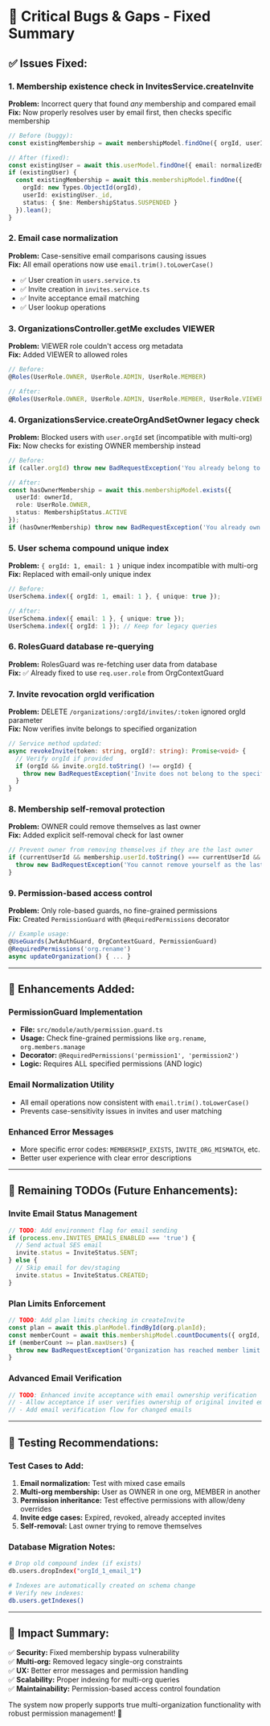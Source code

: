 # 🐛 **Critical Bugs & Gaps - Fixed Summary**

## ✅ **Issues Fixed:**

### **1. Membership existence check in InvitesService.createInvite** 
**Problem:** Incorrect query that found *any* membership and compared email  
**Fix:** Now properly resolves user by email first, then checks specific membership
```typescript
// Before (buggy):
const existingMembership = await membershipModel.findOne({ orgId, userId: { $exists: true } }).populate('userId','email');

// After (fixed):
const existingUser = await this.userModel.findOne({ email: normalizedEmail }).lean();
if (existingUser) {
  const existingMembership = await this.membershipModel.findOne({
    orgId: new Types.ObjectId(orgId),
    userId: existingUser._id,
    status: { $ne: MembershipStatus.SUSPENDED }
  }).lean();
}
```

### **2. Email case normalization**
**Problem:** Case-sensitive email comparisons causing issues  
**Fix:** All email operations now use `email.trim().toLowerCase()`
- ✅ User creation in `users.service.ts`
- ✅ Invite creation in `invites.service.ts` 
- ✅ Invite acceptance email matching
- ✅ User lookup operations

### **3. OrganizationsController.getMe excludes VIEWER**
**Problem:** VIEWER role couldn't access org metadata  
**Fix:** Added VIEWER to allowed roles
```typescript
// Before:
@Roles(UserRole.OWNER, UserRole.ADMIN, UserRole.MEMBER)

// After: 
@Roles(UserRole.OWNER, UserRole.ADMIN, UserRole.MEMBER, UserRole.VIEWER)
```

### **4. OrganizationsService.createOrgAndSetOwner legacy check**
**Problem:** Blocked users with `user.orgId` set (incompatible with multi-org)  
**Fix:** Now checks for existing OWNER membership instead
```typescript
// Before:
if (caller.orgId) throw new BadRequestException('You already belong to an organization');

// After:
const hasOwnerMembership = await this.membershipModel.exists({
  userId: ownerId,
  role: UserRole.OWNER,
  status: MembershipStatus.ACTIVE
});
if (hasOwnerMembership) throw new BadRequestException('You already own an organization');
```

### **5. User schema compound unique index**
**Problem:** `{ orgId: 1, email: 1 }` unique index incompatible with multi-org  
**Fix:** Replaced with email-only unique index
```typescript
// Before:
UserSchema.index({ orgId: 1, email: 1 }, { unique: true });

// After:
UserSchema.index({ email: 1 }, { unique: true });
UserSchema.index({ orgId: 1 }); // Keep for legacy queries
```

### **6. RolesGuard database re-querying**
**Problem:** RolesGuard was re-fetching user data from database  
**Fix:** ✅ Already fixed to use `req.user.role` from OrgContextGuard

### **7. Invite revocation orgId verification**
**Problem:** DELETE `/organizations/:orgId/invites/:token` ignored orgId parameter  
**Fix:** Now verifies invite belongs to specified organization
```typescript
// Service method updated:
async revokeInvite(token: string, orgId?: string): Promise<void> {
  // Verify orgId if provided
  if (orgId && invite.orgId.toString() !== orgId) {
    throw new BadRequestException('Invite does not belong to the specified organization');
  }
}
```

### **8. Membership self-removal protection**
**Problem:** OWNER could remove themselves as last owner  
**Fix:** Added explicit self-removal check for last owner
```typescript
// Prevent owner from removing themselves if they are the last owner
if (currentUserId && membership.userId.toString() === currentUserId && ownerCount === 1) {
  throw new BadRequestException('You cannot remove yourself as the last owner');
}
```

### **9. Permission-based access control**
**Problem:** Only role-based guards, no fine-grained permissions  
**Fix:** Created `PermissionGuard` with `@RequiredPermissions` decorator
```typescript
// Example usage:
@UseGuards(JwtAuthGuard, OrgContextGuard, PermissionGuard)
@RequiredPermissions('org.rename')
async updateOrganization() { ... }
```

---

## 🚀 **Enhancements Added:**

### **PermissionGuard Implementation**
- **File:** `src/module/auth/permission.guard.ts`
- **Usage:** Check fine-grained permissions like `org.rename`, `org.members.manage`
- **Decorator:** `@RequiredPermissions('permission1', 'permission2')`
- **Logic:** Requires ALL specified permissions (AND logic)

### **Email Normalization Utility**
- All email operations now consistent with `email.trim().toLowerCase()`
- Prevents case-sensitivity issues in invites and user matching

### **Enhanced Error Messages**
- More specific error codes: `MEMBERSHIP_EXISTS`, `INVITE_ORG_MISMATCH`, etc.
- Better user experience with clear error descriptions

---

## 📝 **Remaining TODOs (Future Enhancements):**

### **Invite Email Status Management**
```typescript
// TODO: Add environment flag for email sending
if (process.env.INVITES_EMAILS_ENABLED === 'true') {
  // Send actual SES email
  invite.status = InviteStatus.SENT;
} else {
  // Skip email for dev/staging
  invite.status = InviteStatus.CREATED;
}
```

### **Plan Limits Enforcement**
```typescript
// TODO: Add plan limits checking in createInvite
const plan = await this.planModel.findById(org.planId);
const memberCount = await this.membershipModel.countDocuments({ orgId, status: 'ACTIVE' });
if (memberCount >= plan.maxUsers) {
  throw new BadRequestException('Organization has reached member limit for current plan');
}
```

### **Advanced Email Verification**
```typescript
// TODO: Enhanced invite acceptance with email ownership verification
// - Allow acceptance if user verifies ownership of original invited email
// - Add email verification flow for changed emails
```

---

## 🔧 **Testing Recommendations:**

### **Test Cases to Add:**
1. **Email normalization:** Test with mixed case emails
2. **Multi-org membership:** User as OWNER in one org, MEMBER in another
3. **Permission inheritance:** Test effective permissions with allow/deny overrides
4. **Invite edge cases:** Expired, revoked, already accepted invites
5. **Self-removal:** Last owner trying to remove themselves

### **Database Migration Notes:**
```bash
# Drop old compound index (if exists)
db.users.dropIndex("orgId_1_email_1")

# Indexes are automatically created on schema change
# Verify new indexes:
db.users.getIndexes()
```

---

## 🎯 **Impact Summary:**

✅ **Security:** Fixed membership bypass vulnerability  
✅ **Multi-org:** Removed legacy single-org constraints  
✅ **UX:** Better error messages and permission handling  
✅ **Scalability:** Proper indexing for multi-org queries  
✅ **Maintainability:** Permission-based access control foundation

The system now properly supports true multi-organization functionality with robust permission management! 🚀

